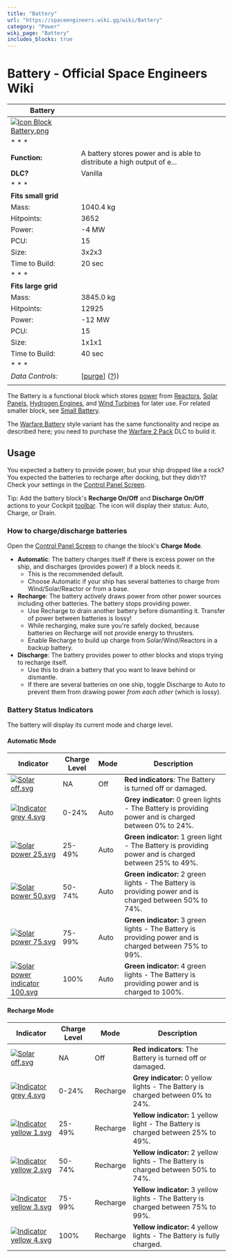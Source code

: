 ```yaml
---
title: "Battery"
url: "https://spaceengineers.wiki.gg/wiki/Battery"
category: "Power"
wiki_page: "Battery"
includes_blocks: true
---
```


# Battery - Official Space Engineers Wiki

| Battery |     |
| --- | --- |
| [![Icon Block Battery.png](https://spaceengineers.wiki.gg/images/1/13/Icon_Block_Battery.png?fc3f6b)](https://spaceengineers.wiki.gg/wiki/File:Icon_Block_Battery.png) |     |
| * * * |     |
| **Function:** | A battery stores power and is able to distribute a high output of e... |
| **DLC?** | Vanilla |
| * * * |     |
| **Fits small grid** |     |
| Mass: | 1040.4 kg |
| Hitpoints: | 3652 |
| Power: | \-4 MW |
| PCU: | 15  |
| Size: | 3x2x3 |
| Time to Build: | 20 sec |
| * * * |     |
| **Fits large grid** |     |
| Mass: | 3845.0 kg |
| Hitpoints: | 12925 |
| Power: | \-12 MW |
| PCU: | 15  |
| Size: | 1x1x1 |
| Time to Build: | 40 sec |
| * * * |     |
| _Data Controls:_ | \[[purge](https://spaceengineers.wiki.gg/wiki/Battery?action=purge)\] ([?](https://spaceengineers.wiki.gg/wiki/Template:Info_Block))) |
|     |     |

The Battery is a functional block which stores [power](https://spaceengineers.wiki.gg/wiki/Power "Power") from [Reactors](https://spaceengineers.wiki.gg/wiki/Reactor "Reactor"), [Solar Panels](https://spaceengineers.wiki.gg/wiki/Solar_Panel "Solar Panel"), [Hydrogen Engines](https://spaceengineers.wiki.gg/wiki/Hydrogen_Engine "Hydrogen Engine"), and [Wind Turbines](https://spaceengineers.wiki.gg/wiki/Wind_Turbine "Wind Turbine") for later use. For related smaller block, see [Small Battery](https://spaceengineers.wiki.gg/wiki/Small_Battery "Small Battery").

The [Warfare Battery](https://spaceengineers.wiki.gg/wiki/Warfare_Battery "Warfare Battery") style variant has the same functionality and recipe as described here; you need to purchase the [Warfare 2 Pack](https://spaceengineers.wiki.gg/wiki/Warfare_2_Pack "Warfare 2 Pack") DLC to build it.

## Usage

You expected a battery to provide power, but your ship dropped like a rock? You expected the batteries to recharge after docking, but they didn't? Check your settings in the [Control Panel Screen](https://spaceengineers.wiki.gg/wiki/Control_Panel_Screen "Control Panel Screen").

Tip: Add the battery block's **Recharge On/Off** and **Discharge On/Off** actions to your Cockpit [toolbar](https://spaceengineers.wiki.gg/wiki/Toolbar "Toolbar"). The icon will display their status: Auto, Charge, or Drain.

### How to charge/discharge batteries

Open the [Control Panel Screen](https://spaceengineers.wiki.gg/wiki/Control_Panel_Screen "Control Panel Screen") to change the block's **Charge Mode**.

*   **Automatic**: The battery charges itself if there is excess power on the ship, and discharges (provides power) if a block needs it.
    *   This is the recommended default.
    *   Choose Automatic if your ship has several batteries to charge from Wind/Solar/Reactor or from a base.
*   **Recharge**: The battery actively draws power from other power sources including other batteries. The battery stops providing power.
    *   Use Recharge to drain another battery before dismantling it. Transfer of power between batteries is lossy!
    *   While recharging, make sure you're safely docked, because batteries on Recharge will not provide energy to thrusters.
    *   Enable Recharge to build up charge from Solar/Wind/Reactors in a backup battery.
*   **Discharge**: The battery provides power to other blocks and stops trying to recharge itself.
    *   Use this to drain a battery that you want to leave behind or dismantle.
    *   If there are several batteries on one ship, toggle Discharge to Auto to prevent them from drawing power _from each other_ (which is lossy).

### Battery Status Indicators

The battery will display its current mode and charge level.

#### Automatic Mode

| Indicator | Charge Level | Mode | Description |
| --- | --- | --- | --- |
| [![Solar off.svg](https://spaceengineers.wiki.gg/images/9/93/Solar_off.svg?e30b19)](https://spaceengineers.wiki.gg/wiki/File:Solar_off.svg) | NA  | Off | **Red indicators**: The Battery is turned off or damaged. |
| [![Indicator grey 4.svg](https://spaceengineers.wiki.gg/images/7/7a/Indicator_grey_4.svg?c2aea7)](https://spaceengineers.wiki.gg/wiki/File:Indicator_grey_4.svg) | 0-24% | Auto | **Grey indicator:** 0 green lights - The Battery is providing power and is charged between 0% to 24%. |
| [![Solar power 25.svg](https://spaceengineers.wiki.gg/images/3/32/Solar_power_25.svg?b5c414)](https://spaceengineers.wiki.gg/wiki/File:Solar_power_25.svg) | 25-49% | Auto | **Green indicator:** 1 green light - The Battery is providing power and is charged between 25% to 49%. |
| [![Solar power 50.svg](https://spaceengineers.wiki.gg/images/9/95/Solar_power_50.svg?4221c6)](https://spaceengineers.wiki.gg/wiki/File:Solar_power_50.svg) | 50-74% | Auto | **Green indicator:** 2 green lights - The Battery is providing power and is charged between 50% to 74%. |
| [![Solar power 75.svg](https://spaceengineers.wiki.gg/images/7/7c/Solar_power_75.svg?3efdd5)](https://spaceengineers.wiki.gg/wiki/File:Solar_power_75.svg) | 75-99% | Auto | **Green indicator:** 3 green lights - The Battery is providing power and is charged between 75% to 99%. |
| [![Solar power indicator 100.svg](https://spaceengineers.wiki.gg/images/c/c6/Solar_power_indicator_100.svg?d8898c)](https://spaceengineers.wiki.gg/wiki/File:Solar_power_indicator_100.svg) | 100% | Auto | **Green indicator:** 4 green lights - The Battery is providing power and is charged to 100%. |

#### Recharge Mode

| Indicator | Charge Level | Mode | Description |
| --- | --- | --- | --- |
| [![Solar off.svg](https://spaceengineers.wiki.gg/images/9/93/Solar_off.svg?e30b19)](https://spaceengineers.wiki.gg/wiki/File:Solar_off.svg) | NA  | Off | **Red indicators**: The Battery is turned off or damaged. |
| [![Indicator grey 4.svg](https://spaceengineers.wiki.gg/images/7/7a/Indicator_grey_4.svg?c2aea7)](https://spaceengineers.wiki.gg/wiki/File:Indicator_grey_4.svg) | 0-24% | Recharge | **Grey indicator:** 0 yellow lights - The Battery is charged between 0% to 24%. |
| [![Indicator yellow 1.svg](https://spaceengineers.wiki.gg/images/c/c2/Indicator_yellow_1.svg?c460a9)](https://spaceengineers.wiki.gg/wiki/File:Indicator_yellow_1.svg) | 25-49% | Recharge | **Yellow indicator:** 1 yellow light - The Battery is charged between 25% to 49%. |
| [![Indicator yellow 2.svg](https://spaceengineers.wiki.gg/images/3/3e/Indicator_yellow_2.svg?a8f00a)](https://spaceengineers.wiki.gg/wiki/File:Indicator_yellow_2.svg) | 50-74% | Recharge | **Yellow indicator:** 2 yellow lights - The Battery is charged between 50% to 74%. |
| [![Indicator yellow 3.svg](https://spaceengineers.wiki.gg/images/9/91/Indicator_yellow_3.svg?7eb167)](https://spaceengineers.wiki.gg/wiki/File:Indicator_yellow_3.svg) | 75-99% | Recharge | **Yellow indicator:** 3 yellow lights - The Battery is charged between 75% to 99%. |
| [![Indicator yellow 4.svg](https://spaceengineers.wiki.gg/images/e/e6/Indicator_yellow_4.svg?936f7b)](https://spaceengineers.wiki.gg/wiki/File:Indicator_yellow_4.svg) | 100% | Recharge | **Yellow indicator:** 4 yellow lights - The Battery is fully charged. |
